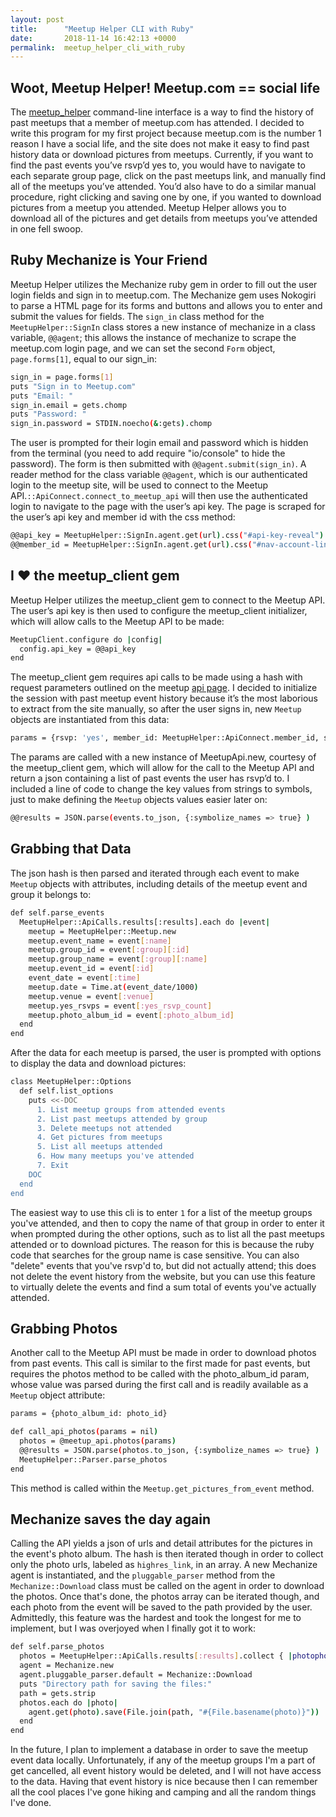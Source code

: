```yaml
---
layout: post
title:      "Meetup Helper CLI with Ruby"
date:       2018-11-14 16:42:13 +0000
permalink:  meetup_helper_cli_with_ruby
---
```


## Woot, Meetup Helper! Meetup.com == social life

The [meetup_helper](https://github.com/jinjo39/MeetupHelper) command-line interface is a way to find the history of past meetups that a member of meetup.com has attended. I decided to write this program for my first project because meetup.com is the number 1 reason I have a social life, and the site does not make it easy to find past history data or download pictures from meetups. Currently, if you want to find the past events you’ve rsvp’d yes to, you would have to navigate to each separate group page, click on the past meetups link, and manually find all of the meetups you’ve attended. You’d also have to do a similar manual procedure, right clicking and saving one by one, if you wanted to download pictures from a meetup you attended. Meetup Helper allows you to download all of the pictures and get details from meetups you’ve attended in one fell swoop.

## Ruby Mechanize is Your Friend

Meetup Helper utilizes the Mechanize ruby gem in order to fill out the user login fields and sign in to meetup.com. The Mechanize gem uses Nokogiri to parse a HTML page for its forms and buttons and allows you to enter and submit the values for fields. The `sign_in` class method for the `MeetupHelper::SignIn` class stores a new instance of mechanize in a class variable, `@@agent`; this allows the instance of mechanize to scrape the meetup.com login page, and we can set the second `Form` object, `page.forms[1]`, equal to our sign_in:

```bash
sign_in = page.forms[1]
puts "Sign in to Meetup.com"
puts "Email: "
sign_in.email = gets.chomp
puts "Password: "
sign_in.password = STDIN.noecho(&:gets).chomp
```

The user is prompted for their login email and password which is hidden from the terminal (you need to add require "io/console" to hide the password). The form is then submitted with `@@agent.submit(sign_in)`. A reader method for the class variable `@@agent`, which is our authenticated login to the meetup site, will be used to connect to the Meetup API.`::ApiConnect.connect_to_meetup_api` will then use the authenticated login to navigate to the page with the user’s api key. The page is scraped for the user’s api key and member id with the css method:

```bash
@@api_key = MeetupHelper::SignIn.agent.get(url).css("#api-key-reveal").first.attribute("value").text
@@member_id = MeetupHelper::SignIn.agent.get(url).css("#nav-account-links a").attribute("href").value.split("/")[-1]
```

## I :heart: the meetup_client gem
Meetup Helper utilizes the meetup_client gem to connect to the Meetup API.
The user’s api key is then used to configure the meetup_client initializer, which will allow calls to the Meetup API to be made:

```bash
MeetupClient.configure do |config|
  config.api_key = @@api_key
end
```

The meetup_client gem requires api calls to be made using a hash with request parameters outlined on the meetup [api page](https://www.meetup.com/meetup_api/). I decided to initialize the session with past meetup event history because it’s the most laborious to extract from the site manually, so after the user signs in, new `Meetup` objects are instantiated from this data:

```bash
params = {rsvp: 'yes', member_id: MeetupHelper::ApiConnect.member_id, status: 'past', fields: "photo_album_id”}
```

The params are called with a new instance of MeetupApi.new, courtesy of the meetup_client gem, which will allow for the call to the Meetup API and return a json containing a list of past events the user has rsvp’d to. I included a line of code to change the key values from strings to symbols, just to make defining the `Meetup` objects values easier later on:

```bash
@@results = JSON.parse(events.to_json, {:symbolize_names => true} )
```

## Grabbing that Data
The json hash is then parsed and iterated through each event to make `Meetup` objects with attributes, including details of the meetup event and group it belongs to:

```bash
def self.parse_events
  MeetupHelper::ApiCalls.results[:results].each do |event|
    meetup = MeetupHelper::Meetup.new
    meetup.event_name = event[:name]
    meetup.group_id = event[:group][:id]
    meetup.group_name = event[:group][:name]
    meetup.event_id = event[:id]
    event_date = event[:time]
    meetup.date = Time.at(event_date/1000)
    meetup.venue = event[:venue]
    meetup.yes_rsvps = event[:yes_rsvp_count]
    meetup.photo_album_id = event[:photo_album_id]
  end
end
```

After the data for each meetup is parsed, the user is prompted with options to display the data and download pictures:

```bash
class MeetupHelper::Options
  def self.list_options
    puts <<-DOC
      1. List meetup groups from attended events
      2. List past meetups attended by group
      3. Delete meetups not attended
      4. Get pictures from meetups
      5. List all meetups attended
      6. How many meetups you've attended
      7. Exit
    DOC
  end
end
```

The easiest way to use this cli is to enter `1` for a list of the meetup groups you've attended, and then to copy the name of that group in order to enter it when prompted during the other options, such as to list all the past meetups attended or to download pictures. The reason for this is because the ruby code that searches for the group name is case sensitive. You can also "delete" events that you've rsvp'd to, but did not actually attend; this does not delete the event history from the website, but you can use this feature to virtually delete the events and find a sum total of events you've actually attended.

## Grabbing Photos
Another call to the Meetup API must be made in order to download photos from past events. This call is similar to the first made for past events, but requires the photos method to be called with the photo_album_id param, whose value was parsed during the first call and is readily available as a `Meetup` object attribute: 

```bash
params = {photo_album_id: photo_id}

def call_api_photos(params = nil)
  photos = @meetup_api.photos(params)
  @@results = JSON.parse(photos.to_json, {:symbolize_names => true} )
  MeetupHelper::Parser.parse_photos
end
```
This method is called within the `Meetup.get_pictures_from_event` method.

## Mechanize saves the day again
Calling the API yields a json of urls and detail attributes for the pictures in the event's photo album. The hash is then iterated though in order to collect only the photo urls, labeled as `highres_link`, in an array. A new Mechanize agent is instantiated, and the `pluggable_parser` method from the `Mechanize::Download` class must be called on the agent in order to download the photos. Once that's done, the photos array can be iterated though, and each photo from the event will be saved to the path provided by the user. Admittedly, this feature was the hardest and took the longest for me to implement, but I was overjoyed when I finally got it to work:

```bash
def self.parse_photos
  photos = MeetupHelper::ApiCalls.results[:results].collect { |photophoto[:highres_link]}
  agent = Mechanize.new
  agent.pluggable_parser.default = Mechanize::Download
  puts "Directory path for saving the files:"
  path = gets.strip
  photos.each do |photo|
    agent.get(photo).save(File.join(path, "#{File.basename(photo)}"))
  end
end
```
In the future, I plan to implement a database in order to save the meetup event data locally. Unfortunately, if any of the meetup groups I'm a part of get cancelled, all event history would be deleted, and I will not have access to the data. Having that event history is nice because then I can remember all the cool places I've gone hiking and camping and all the random things I've done.







